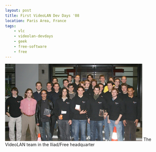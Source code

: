 ```yaml
---
layout: post
title: First VideoLAN Dev Days '08
location: Paris Area, France
tags:
    - vlc
    - videolan-devdays
    - geek
    - free-software
    - free
---
```


<img src="/assets/images/blog/VLC/img_5138.jpg" alt="" />  
The VideoLAN team in the Iliad/Free headquarter
